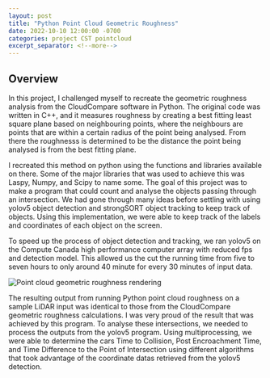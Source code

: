 ```yaml
---
layout: post
title: "Python Point Cloud Geometric Roughness"
date: 2022-10-10 12:00:00 -0700
categories: project CST pointcloud
excerpt_separator: <!--more-->
---
```


## Overview

In this project, I challenged myself to recreate the geometric roughness analysis from the CloudCompare software in Python. The original code was written in C++, and it measures roughness by creating a best fitting least square plane based on neighbouring points, where the neighbours are points that are within a certain radius of the point being analysed. From there the roughnesss is determined to be the distance the point being analysed is from the best fitting plane.

I recreated this method on python using the functions and libraries available
on there. Some of the major libraries that was used to achieve this was Laspy,
Numpy, and Scipy to name some. The goal of this project was to make a program
that could count and analyse
the objects passing through an intersection. We had gone through many ideas
before settling with using yolov5 object detection and strongSORT object
tracking to keep track of objects. Using this implementation, we were able to
keep track of the labels and coordinates of each object on the screen.

To speed up the process of object detection and tracking, we ran yolov5 on the
Compute Canada high performance computer array with reduced fps and detection
model. This allowed us the cut the running time from five to seven hours to
only around 40 minute for every 30 minutes of input data.

![Point cloud geometric roughness rendering](/assets/images/python_geo_roughness/roughness0.3road1.jpg)

The resulting output from running Python point cloud roughness on a sample LiDAR input was identical to those from the CloudCompare geometric roughness calculations. I was very proud of the result that was achieved by this program. To analyse these intersections, we needed to process the outputs from the
yolov5 program. Using multiprocessing, we were able to determine the cars Time
to Collision, Post Encroachment Time, and Time Difference to the Point of
Intersection using different algorithms that took advantage of the coordinate
datas retrieved from the yolov5 detection.

